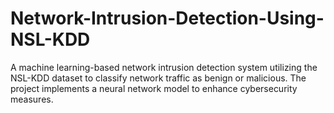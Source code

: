 # Network-Intrusion-Detection-Using-NSL-KDD
 A machine learning-based network intrusion detection system utilizing the NSL-KDD dataset to classify network traffic as benign or malicious. The project implements a neural network model to enhance cybersecurity measures.
